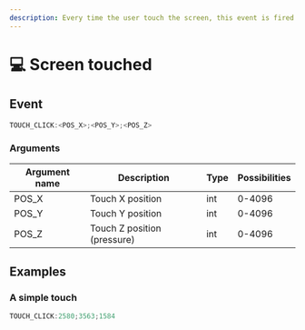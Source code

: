 ```yaml
---
description: Every time the user touch the screen, this event is fired
---
```


# 💻 Screen touched

## Event

```javascript
TOUCH_CLICK:<POS_X>;<POS_Y>;<POS_Z>
```

### Arguments

| Argument name | Description                 | Type | Possibilities |
| ------------- | --------------------------- | ---- | ------------- |
| POS\_X        | Touch X position            | int  | 0-4096        |
| POS\_Y        | Touch Y position            | int  | 0-4096        |
| POS\_Z        | Touch Z position (pressure) | int  | 0-4096        |

## Examples

### A simple touch

```javascript
TOUCH_CLICK:2580;3563;1584
```
